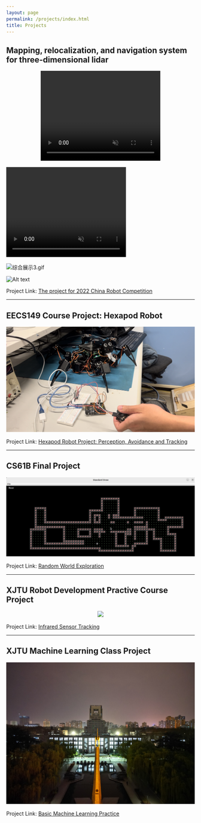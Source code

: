 ```yaml
---
layout: page
permalink: /projects/index.html
title: Projects
---
```


## Mapping, relocalization, and navigation system for three-dimensional lidar

<center>

<!-- <video width="630" height="300" src="https://github.com/66Lau/66Lau.github.io/blob/academic/projects/project_images/simu_3D_lidar.MP4"></video> -->
<!-- <video width="630" height="300" src="projects/project_images/robot_navigation.MP4"></video> -->

<video src="projects/project_images/robot_navigation.MP4" width="320" height="240" muted autoplay loop></video>
</center>

<video src="projects/project_images/robot_navigation.MP4" width="320" height="240" muted autoplay loop></video>

<source src="projects/project_images/robot_navigation.gif" type="video/gif">

<img src = "projects/project_images/robot_navigation.gif" alt = "综合展示3.gif" >


![Alt text](projects/project_images/robot_navigation.gif)
</center>




Project Link: [The project for 2022 China Robot Competition](https://yihanli126.github.io/projects/agricultural_irrigating_car)

---

## EECS149 Course Project: Hexapod Robot

<center>
<img src="/projects/project_images/hexapod_test.jpg">
</center>

Project Link: [Hexapod Robot Project: Perception, Avoidance and Tracking](https://yihanli126.github.io/projects/hexapod_robot)


---

## CS61B Final Project

<center>
<img src="/projects/project_images/General world.png">
</center>

Project Link: [Random World Exploration](https://yihanli126.github.io/projects/61B_project)

---

## XJTU Robot Development Practive Course Project

<center>
<img src="/projects/project_images/IR_tracking.jpg">
</center>


Project Link: [Infrared Sensor Tracking](https://yihanli126.github.io/projects/IR_tracking)

---

## XJTU Machine Learning Class Project

<center>
<img src="/projects/project_images/XJTU_lib.JPG">
</center>

Project Link: [Basic Machine Learning Practice](https://yihanli126.github.io/projects/machine_learning_class_proj)



